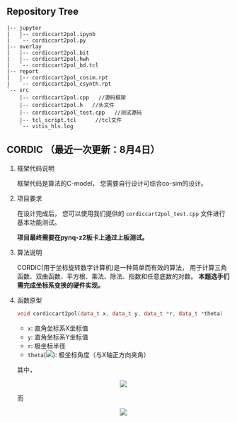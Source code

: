 ## Repository Tree

```
|-- jupyter 
|   |-- cordiccart2pol.ipynb
|   `-- cordiccart2pol.py
|-- overlay
|   |-- cordiccart2pol.bit
|   |-- cordiccart2pol.hwh
|   `-- cordiccart2pol_bd.tcl
|-- report
|   |-- cordiccart2pol_cosim.rpt
|   `-- cordiccart2pol_csynth.rpt
`-- src
    |-- cordiccart2pol.cpp   //源码框架
    |-- cordiccart2pol.h   //头文件
    |-- cordiccart2pol_test.cpp   //测试源码
    |-- tcl_script.tcl      //tcl文件
    `-- vitis_hls.log
```

## CORDIC （最近一次更新：8月4日）

1. 框架代码说明

    框架代码是算法的C-model，
    您需要自行设计可综合co-sim的设计。  

2. 项目要求
 
    在设计完成后，
    您可以使用我们提供的 `cordiccart2pol_test.cpp` 文件进行基本功能测试。
    
    **项目最终需要在pynq-z2板卡上通过上板测试。**

3. 算法说明

    CORDIC(用于坐标旋转数字计算机)是一种简单而有效的算法，
    用于计算三角函数、双曲函数、平方根、乘法、除法、指数和任意底数的对数。
    **本题选手们需完成坐标系变换的硬件实现。**

4. 函数原型

    ```c++
    void cordiccart2pol(data_t x, data_t y, data_t *r, data_t *theta)
    ```

    - `x`: 直角坐标系X坐标值
    - `y`: 直角坐标系Y坐标值
    - `r`: 极坐标半径
    - `theta`(![](https://render.githubusercontent.com/render/math?math=\theta)): 极坐标角度（与X轴正方向夹角）

    其中，<div align="center">
    <img src="https://render.githubusercontent.com/render/math?math=\huge%20r=\sqrt{x^2%2By^2}">
    </div>

    而 <div align="center">
    <img src="https://render.githubusercontent.com/render/math?math=\huge%20\theta=\arctan{\frac{y}{x}}">
    </div>
